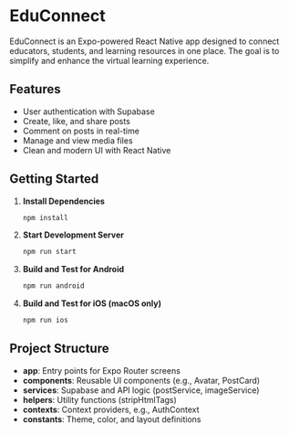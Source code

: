 # EduConnect

EduConnect is an Expo-powered React Native app designed to connect educators, students, and learning resources in one place. The goal is to simplify and enhance the virtual learning experience.

## Features
- User authentication with Supabase
- Create, like, and share posts
- Comment on posts in real-time
- Manage and view media files
- Clean and modern UI with React Native

## Getting Started

1. **Install Dependencies**
   ```bash
   npm install
   ```
2. **Start Development Server**
   ```bash
   npm run start
   ```
3. **Build and Test for Android**
   ```bash
   npm run android
   ```
4. **Build and Test for iOS (macOS only)**
   ```bash
   npm run ios
   ```

## Project Structure
- **app**: Entry points for Expo Router screens
- **components**: Reusable UI components (e.g., Avatar, PostCard)
- **services**: Supabase and API logic (postService, imageService)
- **helpers**: Utility functions (stripHtmlTags)
- **contexts**: Context providers, e.g., AuthContext
- **constants**: Theme, color, and layout definitions
